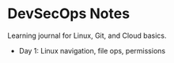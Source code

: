 # DevSecOps Notes
Learning journal for Linux, Git, and Cloud basics.
- Day 1: Linux navigation, file ops, permissions
